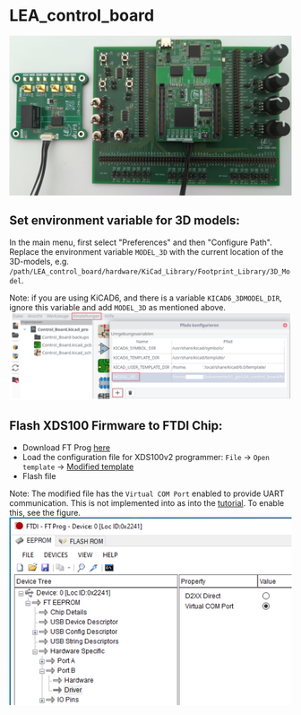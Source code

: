 # LEA_control_board

![](documentation/lcb_all_pcbs.png)

## Set environment variable for 3D models:

In the main menu, first select "Preferences" and then "Configure Path".
Replace the environment variable `MODEL_3D` with the current location of the 3D-models, e.g. `/path/LEA_control_board/hardware/KiCad_Library/Footprint_Library/3D_Model`. 

Note: if you are using KiCAD6, and there is a variable `KICAD6_3DMODEL_DIR`, ignore this variable and add `MODEL_3D` as mentioned above.
![](documentation/00_KiCAD_settings/3d_model_path_preferences.png)


## Flash XDS100 Firmware to FTDI Chip:

 * Download FT Prog [here](https://ftdichip.com/utilities/)
 * Load the configuration file for XDS100v2 programmer: `File` -> `Open template` -> [Modified template](/software/01_Control_boards/XDS100v2_UART.xml)
 * Flash file

Note: 
The modified file has the `Virtual COM Port` enabled to provide UART communication. This is not implemented into as into the [tutorial](https://www.youtube.com/watch?v=vZaF5ckf3OQ). To enable this, see the figure. 
![](/software/01_Control_boards/virtual_com_port.png)
